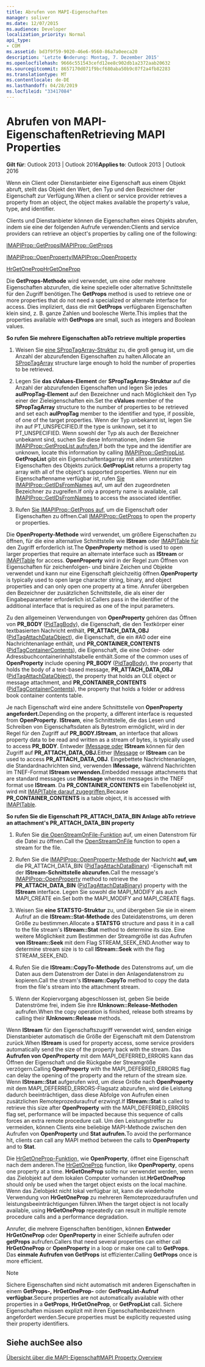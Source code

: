 ```yaml
---
title: Abrufen von MAPI-Eigenschaften
manager: soliver
ms.date: 12/07/2015
ms.audience: Developer
localization_priority: Normal
api_type:
- COM
ms.assetid: bd3f9f59-9020-46e6-9560-86a7a0eeca20
description: 'Letzte �nderung: Montag, 7. Dezember 2015'
ms.openlocfilehash: 9666c551543cefd12ee8c902db1a2372aab20632
ms.sourcegitcommit: 8657170d071f9bcf680aba50b9c07f2a4fb82283
ms.translationtype: MT
ms.contentlocale: de-DE
ms.lasthandoff: 04/28/2019
ms.locfileid: "33417084"
---
```

# <a name="retrieving-mapi-properties"></a><span data-ttu-id="99021-103">Abrufen von MAPI-Eigenschaften</span><span class="sxs-lookup"><span data-stu-id="99021-103">Retrieving MAPI Properties</span></span>

 
  
<span data-ttu-id="99021-104">**Gilt für**: Outlook 2013 | Outlook 2016</span><span class="sxs-lookup"><span data-stu-id="99021-104">**Applies to**: Outlook 2013 | Outlook 2016</span></span> 
  
<span data-ttu-id="99021-105">Wenn ein Client oder Dienstanbieter eine Eigenschaft aus einem Objekt abruft, stellt das Objekt den Wert, den Typ und den Bezeichner der Eigenschaft zur Verfügung.</span><span class="sxs-lookup"><span data-stu-id="99021-105">When a client or service provider retrieves a property from an object, the object makes available the property's value, type, and identifier.</span></span> 
  
<span data-ttu-id="99021-106">Clients und Dienstanbieter können die Eigenschaften eines Objekts abrufen, indem sie eine der folgenden Aufrufe verwenden:</span><span class="sxs-lookup"><span data-stu-id="99021-106">Clients and service providers can retrieve an object's properties by calling one of the following:</span></span>
  
[<span data-ttu-id="99021-107">IMAPIProp::GetProps</span><span class="sxs-lookup"><span data-stu-id="99021-107">IMAPIProp::GetProps</span></span>](imapiprop-getprops.md)
  
[<span data-ttu-id="99021-108">IMAPIProp::OpenProperty</span><span class="sxs-lookup"><span data-stu-id="99021-108">IMAPIProp::OpenProperty</span></span>](imapiprop-openproperty.md)
  
[<span data-ttu-id="99021-109">HrGetOneProp</span><span class="sxs-lookup"><span data-stu-id="99021-109">HrGetOneProp</span></span>](hrgetoneprop.md)
  
<span data-ttu-id="99021-110">Die **GetProps-Methode** wird verwendet, um eine oder mehrere Eigenschaften abzurufen, die keine spezielle oder alternative Schnittstelle für den Zugriff benötigen.</span><span class="sxs-lookup"><span data-stu-id="99021-110">The **GetProps** method is used to retrieve one or more properties that do not need a specialized or alternate interface for access.</span></span> <span data-ttu-id="99021-111">Dies impliziert, dass die mit **GetProps** verfügbaren Eigenschaften klein sind, z. B. ganze Zahlen und boolesche Werte.</span><span class="sxs-lookup"><span data-stu-id="99021-111">This implies that the properties available with **GetProps** are small, such as integers and Boolean values.</span></span> 
  
 <span data-ttu-id="99021-112">**So rufen Sie mehrere Eigenschaften ab**</span><span class="sxs-lookup"><span data-stu-id="99021-112">**To retrieve multiple properties**</span></span>
  
1. <span data-ttu-id="99021-113">Weisen Sie [eine SPropTagArray-Struktur](sproptagarray.md) zu, die groß genug ist, um die Anzahl der abzurufenden Eigenschaften zu halten.</span><span class="sxs-lookup"><span data-stu-id="99021-113">Allocate an [SPropTagArray](sproptagarray.md) structure large enough to hold the number of properties to be retrieved.</span></span> 
    
2. <span data-ttu-id="99021-114">Legen Sie **das cValues-Element** der **SPropTagArray-Struktur** auf die Anzahl der abzurufenden Eigenschaften und legen Sie jedes **aulPropTag-Element** auf den Bezeichner und nach Möglichkeit den Typ einer der Zieleigenschaften ein.</span><span class="sxs-lookup"><span data-stu-id="99021-114">Set the **cValues** member of the **SPropTagArray** structure to the number of properties to be retrieved and set each **aulPropTag** member to the identifier and type, if possible, of one of the target properties.</span></span> <span data-ttu-id="99021-115">Wenn der Typ unbekannt ist, legen Sie ihn auf PT_UNSPECIFIED.</span><span class="sxs-lookup"><span data-stu-id="99021-115">If the type is unknown, set it to PT_UNSPECIFIED.</span></span> <span data-ttu-id="99021-116">Wenn sowohl der Typ als auch der Bezeichner unbekannt sind, suchen Sie diese Informationen, indem Sie [IMAPIProp::GetPropList aufrufen.](imapiprop-getproplist.md)</span><span class="sxs-lookup"><span data-stu-id="99021-116">If both the type and the identifier are unknown, locate this information by calling [IMAPIProp::GetPropList](imapiprop-getproplist.md).</span></span> <span data-ttu-id="99021-117">**GetPropList** gibt ein Eigenschaftentagarray mit allen unterstützten Eigenschaften des Objekts zurück.</span><span class="sxs-lookup"><span data-stu-id="99021-117">**GetPropList** returns a property tag array with all of the object's supported properties.</span></span> <span data-ttu-id="99021-118">Wenn nur ein Eigenschaftenname verfügbar ist, rufen [Sie IMAPIProp::GetIDsFromNames](imapiprop-getidsfromnames.md) auf, um auf den zugeordneten Bezeichner zu zugreifen.</span><span class="sxs-lookup"><span data-stu-id="99021-118">If only a property name is available, call [IMAPIProp::GetIDsFromNames](imapiprop-getidsfromnames.md) to access the associated identifier.</span></span> 
    
3. <span data-ttu-id="99021-119">Rufen [Sie IMAPIProp::GetProps auf,](imapiprop-getprops.md) um die Eigenschaft oder Eigenschaften zu öffnen.</span><span class="sxs-lookup"><span data-stu-id="99021-119">Call [IMAPIProp::GetProps](imapiprop-getprops.md) to open the property or properties.</span></span> 
    
<span data-ttu-id="99021-120">Die **OpenProperty-Methode** wird verwendet, um größere Eigenschaften zu öffnen, für die eine alternative Schnittstelle wie **IStream** oder [IMAPITable für](imapitableiunknown.md) den Zugriff erforderlich ist.</span><span class="sxs-lookup"><span data-stu-id="99021-120">The **OpenProperty** method is used to open larger properties that require an alternate interface such as **IStream** or [IMAPITable](imapitableiunknown.md) for access.</span></span> <span data-ttu-id="99021-121">**OpenProperty** wird in der Regel zum Öffnen von Eigenschaften für zeichenfolgen- und binäre Zeichen und Objekte verwendet und kann nur eine Eigenschaft gleichzeitig öffnen.</span><span class="sxs-lookup"><span data-stu-id="99021-121">**OpenProperty** is typically used to open large character string, binary, and object properties and can only open one property at a time.</span></span> <span data-ttu-id="99021-122">Anrufer übergeben den Bezeichner der zusätzlichen Schnittstelle, die als einer der Eingabeparameter erforderlich ist.</span><span class="sxs-lookup"><span data-stu-id="99021-122">Callers pass in the identifier of the additional interface that is required as one of the input parameters.</span></span> 
  
<span data-ttu-id="99021-123">Zu den allgemeinen Verwendungen von **OpenProperty** gehören das Öffnen von **PR_BODY** ([PidTagBody](pidtagbody-canonical-property.md)), die Eigenschaft, die den Textkörper einer textbasierten Nachricht enthält, **PR_ATTACH_DATA_OBJ** ([PidTagAttachDataObject](pidtagattachdataobject-canonical-property.md)), die Eigenschaft, die ein #A0 oder eine Nachrichtenanlage enthält, und **PR_CONTAINER_CONTENTS** ([PidTagContainerContents](pidtagcontainercontents-canonical-property.md)), die Eigenschaft, die eine Ordner- oder Adressbuchcontainerinhaltstabelle enthält.</span><span class="sxs-lookup"><span data-stu-id="99021-123">Some of the common uses of **OpenProperty** include opening **PR_BODY** ([PidTagBody](pidtagbody-canonical-property.md)), the property that holds the body of a text-based message, **PR_ATTACH_DATA_OBJ** ([PidTagAttachDataObject](pidtagattachdataobject-canonical-property.md)), the property that holds an OLE object or message attachment, and **PR_CONTAINER_CONTENTS** ([PidTagContainerContents](pidtagcontainercontents-canonical-property.md)), the property that holds a folder or address book container contents table.</span></span> 
  
<span data-ttu-id="99021-124">Je nach Eigenschaft wird eine andere Schnittstelle von **OpenProperty angefordert.**</span><span class="sxs-lookup"><span data-stu-id="99021-124">Depending on the property, a different interface is requested from **OpenProperty**.</span></span> <span data-ttu-id="99021-125">**IStream**, eine Schnittstelle, die das Lesen und Schreiben von Eigenschaftsdaten als Bytestrom ermöglicht, wird in der Regel für den Zugriff auf **PR_BODY.**</span><span class="sxs-lookup"><span data-stu-id="99021-125">**IStream**, an interface that allows property data to be read and written as a stream of bytes, is typically used to access **PR_BODY**.</span></span> <span data-ttu-id="99021-126">Entweder [IMessage oder](imessageimapiprop.md) **IStream** können für den Zugriff auf **PR_ATTACH_DATA_OBJ.**</span><span class="sxs-lookup"><span data-stu-id="99021-126">Either [IMessage](imessageimapiprop.md) or **IStream** can be used to access **PR_ATTACH_DATA_OBJ**.</span></span> <span data-ttu-id="99021-127">Eingebettete Nachrichtenanlagen, die Standardnachrichten sind, verwenden **IMessage,** während Nachrichten im TNEF-Format **IStream verwenden.**</span><span class="sxs-lookup"><span data-stu-id="99021-127">Embedded message attachments that are standard messages use **IMessage** whereas messages in the TNEF format use **IStream**.</span></span> <span data-ttu-id="99021-128">Da **PR_CONTAINER_CONTENTS** ein Tabellenobjekt ist, wird mit [IMAPITable darauf zugegriffen.](imapitableiunknown.md)</span><span class="sxs-lookup"><span data-stu-id="99021-128">Because **PR_CONTAINER_CONTENTS** is a table object, it is accessed with [IMAPITable](imapitableiunknown.md).</span></span>
  
 <span data-ttu-id="99021-129">**So rufen Sie die Eigenschaft PR_ATTACH_DATA_BIN Anlage ab**</span><span class="sxs-lookup"><span data-stu-id="99021-129">**To retrieve an attachment's PR_ATTACH_DATA_BIN property**</span></span>
  
1. <span data-ttu-id="99021-130">Rufen Sie [die OpenStreamOnFile-Funktion](openstreamonfile.md) auf, um einen Datenstrom für die Datei zu öffnen.</span><span class="sxs-lookup"><span data-stu-id="99021-130">Call the [OpenStreamOnFile](openstreamonfile.md) function to open a stream for the file.</span></span> 
    
2. <span data-ttu-id="99021-131">Rufen Sie die [IMAPIProp::OpenProperty-Methode](imapiprop-openproperty.md) der Nachricht **auf, um** die PR_ATTACH_DATA_BIN ([PidTagAttachDataBinary](pidtagattachdatabinary-canonical-property.md)) -Eigenschaft mit der **IStream-Schnittstelle abzurufen.**</span><span class="sxs-lookup"><span data-stu-id="99021-131">Call the message's [IMAPIProp::OpenProperty](imapiprop-openproperty.md) method to retrieve the **PR_ATTACH_DATA_BIN** ([PidTagAttachDataBinary](pidtagattachdatabinary-canonical-property.md)) property with the **IStream** interface.</span></span> <span data-ttu-id="99021-132">Legen Sie sowohl die MAPI_MODIFY als auch MAPI_CREATE ein.</span><span class="sxs-lookup"><span data-stu-id="99021-132">Set both the MAPI_MODIFY and MAPI_CREATE flags.</span></span> 
    
3. <span data-ttu-id="99021-133">Weisen Sie **eine STATSTG-Struktur** zu, und übergeben Sie sie in einem Aufruf an die **IStream::Stat-Methode** des Dateidatenstroms, um deren Größe zu bestimmen.</span><span class="sxs-lookup"><span data-stu-id="99021-133">Allocate a **STATSTG** structure and pass it in a call to the file stream's **IStream::Stat** method to determine its size.</span></span> <span data-ttu-id="99021-134">Eine weitere Möglichkeit zum Bestimmen der Streamgröße ist das Aufrufen **von IStream::Seek** mit dem Flag STREAM_SEEK_END.</span><span class="sxs-lookup"><span data-stu-id="99021-134">Another way to determine stream size is to call **IStream::Seek** with the flag STREAM_SEEK_END.</span></span> 
    
4. <span data-ttu-id="99021-135">Rufen Sie die **IStream::CopyTo-Methode** des Datenstroms auf, um die Daten aus dem Datenstrom der Datei in den Anlagendatenstrom zu kopieren.</span><span class="sxs-lookup"><span data-stu-id="99021-135">Call the stream's **IStream::CopyTo** method to copy the data from the file's stream into the attachment stream.</span></span> 
    
5. <span data-ttu-id="99021-136">Wenn der Kopiervorgang abgeschlossen ist, geben Sie beide Datenströme frei, indem Sie ihre **IUnknown::Release-Methoden** aufrufen.</span><span class="sxs-lookup"><span data-stu-id="99021-136">When the copy operation is finished, release both streams by calling their **IUnknown::Release** methods.</span></span> 
    
<span data-ttu-id="99021-137">Wenn **IStream** für den Eigenschaftszugriff verwendet wird, senden einige Dienstanbieter automatisch die Größe der Eigenschaft mit dem Datenstrom zurück.</span><span class="sxs-lookup"><span data-stu-id="99021-137">When **IStream** is used for property access, some service providers automatically send the size of the property back with the stream.</span></span> <span data-ttu-id="99021-138">Das **Aufrufen von OpenProperty** mit dem MAPI_DEFERRED_ERRORS kann das Öffnen der Eigenschaft und die Rückgabe der Streamgröße verzögern.</span><span class="sxs-lookup"><span data-stu-id="99021-138">Calling **OpenProperty** with the MAPI_DEFERRED_ERRORS flag can delay the opening of the property and the return of the stream size.</span></span> <span data-ttu-id="99021-139">Wenn **IStream::Stat** aufgerufen wird, um diese Größe nach **OpenProperty** mit dem MAPI_DEFERRED_ERRORS-Flagsatz abzurufen, wird die Leistung dadurch beeinträchtigen, dass diese Abfolge von Aufrufen einen zusätzlichen Remoteprozeduraufruf erzwingt.</span><span class="sxs-lookup"><span data-stu-id="99021-139">If **IStream::Stat** is called to retrieve this size after **OpenProperty** with the MAPI_DEFERRED_ERRORS flag set, performance will be impacted because this sequence of calls forces an extra remote procedure call.</span></span> <span data-ttu-id="99021-140">Um den Leistungstreffer zu vermeiden, können Clients eine beliebige MAPI-Methode zwischen den Aufrufen von **OpenProperty** und **Stat aufrufen.**</span><span class="sxs-lookup"><span data-stu-id="99021-140">To avoid the performance hit, clients can call any MAPI method between the calls to **OpenProperty** and to **Stat**.</span></span>
  
<span data-ttu-id="99021-141">Die [HrGetOneProp-Funktion,](hrgetoneprop.md) wie **OpenProperty**, öffnet eine Eigenschaft nach dem anderen.</span><span class="sxs-lookup"><span data-stu-id="99021-141">The [HrGetOneProp](hrgetoneprop.md) function, like **OpenProperty**, opens one property at a time.</span></span> <span data-ttu-id="99021-142">**HrGetOneProp** sollte nur verwendet werden, wenn das Zielobjekt auf dem lokalen Computer vorhanden ist.</span><span class="sxs-lookup"><span data-stu-id="99021-142">**HrGetOneProp** should only be used when the target object exists on the local machine.</span></span> <span data-ttu-id="99021-143">Wenn das Zielobjekt nicht lokal verfügbar ist, kann die wiederholte Verwendung von **HrGetOneProp** zu mehreren Remoteprozeduraufrufen und leistungsbeeinträchtigungen führen.</span><span class="sxs-lookup"><span data-stu-id="99021-143">When the target object is not locally available, using **HrGetOneProp** repeatedly can result in multiple remote procedure calls and a performance degradation.</span></span> 
  
<span data-ttu-id="99021-144">Anrufer, die mehrere Eigenschaften benötigen, können **Entweder HrGetOneProp** oder **OpenProperty** in einer Schleife aufrufen oder **getProps** aufrufen.</span><span class="sxs-lookup"><span data-stu-id="99021-144">Callers that need several properties can either call **HrGetOneProp** or **OpenProperty** in a loop or make one call to **GetProps**.</span></span> <span data-ttu-id="99021-145">Das **einmale Aufrufen von GetProps** ist effizienter.</span><span class="sxs-lookup"><span data-stu-id="99021-145">Calling **GetProps** once is more efficient.</span></span> 
  
> [!NOTE]
> <span data-ttu-id="99021-146">Sichere Eigenschaften sind nicht automatisch mit anderen Eigenschaften in einem **GetProps-,** **HrGetOneProp-** oder **GetPropList-Aufruf verfügbar.**</span><span class="sxs-lookup"><span data-stu-id="99021-146">Secure properties are not automatically available with other properties in a **GetProps**, **HrGetOneProp**, or **GetPropList** call.</span></span> <span data-ttu-id="99021-147">Sichere Eigenschaften müssen explizit mit ihren Eigenschaftenbezeichnern angefordert werden.</span><span class="sxs-lookup"><span data-stu-id="99021-147">Secure properties must be explicitly requested using their property identifiers.</span></span> 
  
## <a name="see-also"></a><span data-ttu-id="99021-148">Siehe auch</span><span class="sxs-lookup"><span data-stu-id="99021-148">See also</span></span>



[<span data-ttu-id="99021-149">Übersicht über die MAPI-Eigenschaft</span><span class="sxs-lookup"><span data-stu-id="99021-149">MAPI Property Overview</span></span>](mapi-property-overview.md)


